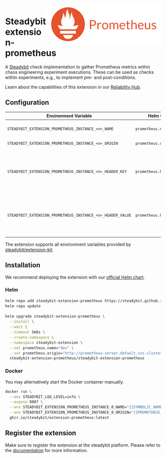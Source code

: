 <img src="./logo.png" height="130" align="right" alt="Prometheus logo depicting a fire next to the text 'Prometheus'">

# Steadybit extension-prometheus

A [Steadybit](https://www.steadybit.com/) check implementation to gather Prometheus metrics within chaos engineering experiment executions. These can be used as checks within experiments, e.g., to implement pre- and post-conditions.

Learn about the capabilities of this extension in our [Reliability Hub](https://hub.steadybit.com/extension/com.steadybit.extension_prometheus).

## Configuration

| Environment Variable                                       | Helm value               | Meaning                                                                                          | Required |
|------------------------------------------------------------|--------------------------|--------------------------------------------------------------------------------------------------|----------|
| `STEADYBIT_EXTENSION_PROMETHEUS_INSTANCE_<n>_NAME`         | `prometheus.name`        | Name of the Prometheus instance                                                                  | yes      |
| `STEADYBIT_EXTENSION_PROMETHEUS_INSTANCE_<n>_ORIGIN`       | `prometheus.origin`      | Url of the Prometheus                                                                            | yes      |
| `STEADYBIT_EXTENSION_PROMETHEUS_INSTANCE_<n>_HEADER_KEY`   | `prometheus.headerKey`   | Optional header key to send to the Prometheus API. Typically used for authentication purposes.   | no       |
| `STEADYBIT_EXTENSION_PROMETHEUS_INSTANCE_<n>_HEADER_VALUE` | `prometheus.headerValue` | Optional header value to send to the Prometheus API. Typically used for authentication purposes. | no       |

The extension supports all environment variables provided by [steadybit/extension-kit](https://github.com/steadybit/extension-kit#environment-variables).

## Installation

We recommend deploying the extension with our [official Helm chart](https://github.com/steadybit/extension-prometheus/tree/main/charts/steadybit-extension-prometheus).

### Helm

```sh
helm repo add steadybit-extension-prometheus https://steadybit.github.io/extension-prometheus
helm repo update

helm upgrade steadybit-extension-prometheus \
  --install \
  --wait \
  --timeout 5m0s \
  --create-namespace \
  --namespace steadybit-extension \
  --set prometheus.name="dev" \
  --set prometheus.origin="http://prometheus-server.default.svc.cluster.local" \
  steadybit-extension-prometheus/steadybit-extension-prometheus
```

### Docker

You may alternatively start the Docker container manually.

```sh
docker run \
  --env STEADYBIT_LOG_LEVEL=info \
  --expose 8087 \
  --env STEADYBIT_EXTENSION_PROMETHEUS_INSTANCE_0_NAME="{{SYMBOLIC_NAME}}" \
  --env STEADYBIT_EXTENSION_PROMETHEUS_INSTANCE_0_ORIGIN="{{PROMETHEUS_INSTANCE_SERVER_ORIGIN}}" \
  ghcr.io/steadybit/extension-prometheus:latest
```

## Register the extension

Make sure to register the extension at the steadybit platform. Please refer to
the [documentation](https://docs.steadybit.com/integrate-with-steadybit/extensions/extension-installation) for more information.
